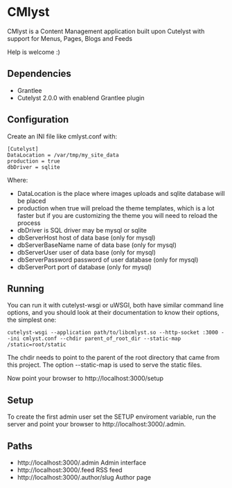 # CMlyst
CMlyst is a Content Management application built upon Cutelyst with support for Menus, Pages, Blogs and Feeds
 
 Help is welcome :)

## Dependencies
 * Grantlee
 * Cutelyst 2.0.0 with enablend Grantlee plugin

## Configuration
Create an INI file like cmlyst.conf with:

    [Cutelyst]
    DataLocation = /var/tmp/my_site_data
    production = true
    dbDriver = sqlite

Where:
 * DataLocation is the place where images uploads and sqlite database will be placed
 * production when true will preload the theme templates, which is a lot faster but if you are customizing the theme you will need to reload the process
 * dbDriver is SQL driver may be mysql or sqlite
 * dbServerHost host of data base (only for mysql)
 * dbServerBaseName name of data base (only for mysql)
 * dbServerUser user of data base (only for mysql)
 * dbServerPassword password of user database (only for mysql)
 * dbServerPort port of database (only for mysql)
 
## Running
You can run it with cutelyst-wsgi or uWSGI, both have similar command line options, and you should look at their documentation to know their options, the simplest one:

    cutelyst-wsgi --application path/to/libcmlyst.so --http-socket :3000 --ini cmlyst.conf --chdir parent_of_root_dir --static-map /static=root/static
    
The chdir needs to point to the parent of the root directory that came from this project. The option --static-map is used to serve the static files.
  
Now point your browser to http://localhost:3000/setup

## Setup
To create the first admin user set the SETUP enviroment variable, run the server and point your browser to http://localhost:3000/.admin.

## Paths
 * http://localhost:3000/.admin  Admin interface
 * http://localhost:3000/.feed RSS feed
 * http://localhost:3000/.author/slug Author page
 

